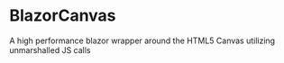 # BlazorCanvas
A high performance blazor wrapper around the HTML5 Canvas utilizing unmarshalled JS calls
